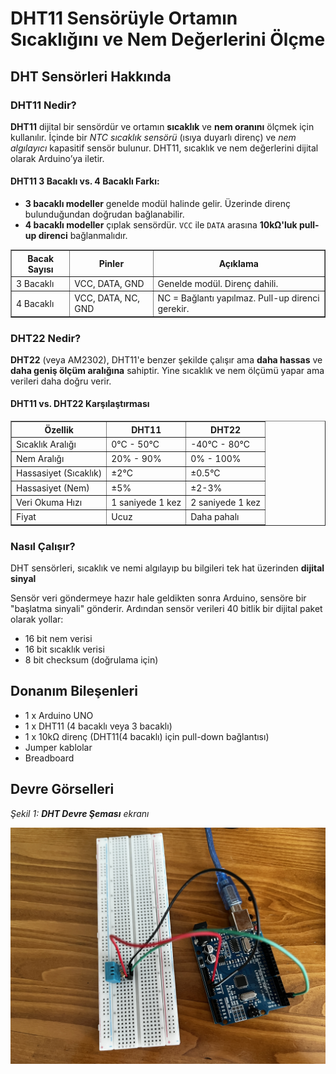 <h1>DHT11 Sensörüyle Ortamın Sıcaklığını ve Nem Değerlerini Ölçme</h1>

<h2>DHT Sensörleri Hakkında</h2>

<h3>DHT11 Nedir?</h3>
<p>
  <strong>DHT11</strong> dijital bir sensördür ve ortamın <strong>sıcaklık</strong> ve <strong>nem oranını</strong> ölçmek için kullanılır.
  İçinde bir <em>NTC sıcaklık sensörü</em> (ısıya duyarlı direnç) ve <em>nem algılayıcı</em> kapasitif sensör bulunur.
  DHT11, sıcaklık ve nem değerlerini dijital olarak Arduino’ya iletir.
</p>

<h4>DHT11 3 Bacaklı vs. 4 Bacaklı Farkı:</h4>
<ul>
  <li><strong>3 bacaklı modeller</strong> genelde modül halinde gelir. Üzerinde direnç bulunduğundan doğrudan bağlanabilir.</li>
  <li><strong>4 bacaklı modeller</strong> çıplak sensördür. <code>VCC</code> ile <code>DATA</code> arasına <strong>10kΩ'luk pull-up direnci</strong> bağlanmalıdır.</li>
</ul>

<table border="1" cellpadding="6">
  <thead>
    <tr>
      <th>Bacak Sayısı</th>
      <th>Pinler</th>
      <th>Açıklama</th>
    </tr>
  </thead>
  <tbody>
    <tr>
      <td>3 Bacaklı</td>
      <td>VCC, DATA, GND</td>
      <td>Genelde modül. Direnç dahili.</td>
    </tr>
    <tr>
      <td>4 Bacaklı</td>
      <td>VCC, DATA, NC, GND</td>
      <td>NC = Bağlantı yapılmaz. Pull-up direnci gerekir.</td>
    </tr>
  </tbody>
</table>

<h3>DHT22 Nedir?</h3>
<p>
  <strong>DHT22</strong> (veya AM2302), DHT11'e benzer şekilde çalışır ama <strong>daha hassas</strong> ve <strong>daha geniş ölçüm aralığına</strong> sahiptir.
  Yine sıcaklık ve nem ölçümü yapar ama verileri daha doğru verir.
</p>

<h4>DHT11 vs. DHT22 Karşılaştırması</h4>
<table border="1" cellpadding="6">
  <thead>
    <tr>
      <th>Özellik</th>
      <th>DHT11</th>
      <th>DHT22</th>
    </tr>
  </thead>
  <tbody>
    <tr>
      <td>Sıcaklık Aralığı</td>
      <td>0°C - 50°C</td>
      <td>-40°C - 80°C</td>
    </tr>
    <tr>
      <td>Nem Aralığı</td>
      <td>20% - 90%</td>
      <td>0% - 100%</td>
    </tr>
    <tr>
      <td>Hassasiyet (Sıcaklık)</td>
      <td>±2°C</td>
      <td>±0.5°C</td>
    </tr>
    <tr>
      <td>Hassasiyet (Nem)</td>
      <td>±5%</td>
      <td>±2-3%</td>
    </tr>
    <tr>
      <td>Veri Okuma Hızı</td>
      <td>1 saniyede 1 kez</td>
      <td>2 saniyede 1 kez</td>
    </tr>
    <tr>
      <td>Fiyat</td>
      <td>Ucuz</td>
      <td>Daha pahalı</td>
    </tr>
  </tbody>
</table>

<h3>Nasıl Çalışır?</h3>
<p>
  DHT sensörleri, sıcaklık ve nemi algılayıp bu bilgileri tek hat üzerinden <strong>dijital sinyal</strong olarak Arduino’ya iletir.
  Arduino bu verileri çözümleyerek bizim kullanabileceğimiz sıcaklık ve nem değerlerini verir.
</p>
<p>
  Sensör veri göndermeye hazır hale geldikten sonra Arduino, sensöre bir "başlatma sinyali" gönderir.
  Ardından sensör verileri 40 bitlik bir dijital paket olarak yollar:
</p>
<ul>
  <li>16 bit nem verisi</li>
  <li>16 bit sıcaklık verisi</li>
  <li>8 bit checksum (doğrulama için)</li>
</ul>

<h2>Donanım Bileşenleri</h2>
<ul>
  <li>1 x Arduino UNO</li>
  <li>1 x DHT11 (4 bacaklı veya 3 bacaklı)</li>
  <li>1 x 10kΩ direnç (DHT11(4 bacaklı) için pull-down bağlantısı)</li>
  <li>Jumper kablolar</li>
  <li>Breadboard</li>
</ul>

<h2>Devre Görselleri</h2>

<p><em>Şekil 1: <strong>DHT Devre Şeması</strong> ekranı</em></p>
<img src="DHT_circuit.JPG" alt="DHT Devre Şeması" style="max-width:100%; height:auto; display:block; margin-bottom: 20px;" />

